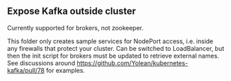 ## Expose Kafka outside cluster

Currently supported for brokers, not zookeeper.

This folder only creates sample services for NodePort access, i.e. inside any firewalls that protect your cluster. Can be switched to LoadBalancer, but then the init script for brokers must be updated to retrieve external names. See discussions around https://github.com/Yolean/kubernetes-kafka/pull/78 for examples.
